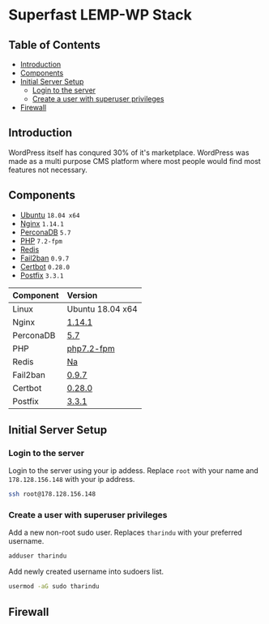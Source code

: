 # Superfast LEMP-WP Stack<!-- omit in toc -->

## Table of Contents<!-- omit in toc -->

- [Introduction](#introduction)
- [Components](#components)
- [Initial Server Setup](#initial-server-setup)
  - [Login to the server](#login-to-the-server)
  - [Create a user with superuser privileges](#create-a-user-with-superuser-privileges)
- [Firewall](#firewall)

## Introduction

WordPress itself has conqured 30% of it's marketplace. WordPress was made as a multi purpose CMS platform where most people would find most features not necessary.

## Components

- [Ubuntu](#) ```18.04 x64```
- [Nginx](#) ```1.14.1```
- [PerconaDB](#) ```5.7```
- [PHP](#) ```7.2-fpm```
- [Redis](#)
- [Fail2ban](#) ```0.9.7```
- [Certbot](#) ```0.28.0```
- [Postfix](#) ```3.3.1```

| Component | Version          |
| :-------- | :--------------- |
| Linux     | Ubuntu 18.04 x64 |
| Nginx     | [1.14.1](#)      |
| PerconaDB | [5.7](#)         |
| PHP       | [php7.2-fpm](#)  |
| Redis     | [Na](#)          |
| Fail2ban  | [0.9.7](#)       |
| Certbot   | [0.28.0](#)      |
| Postfix   | [3.3.1](#)       |

## Initial Server Setup

### Login to the server

Login to the server using your ip addess. Replace ```root``` with your name and ```178.128.156.148``` with your ip address.

``` bash
ssh root@178.128.156.148
```

### Create a user with superuser privileges

Add a new non-root sudo user. Replaces ```tharindu``` with your preferred username.

``` bash
adduser tharindu
```

Add newly created username into sudoers list.

``` bash
usermod -aG sudo tharindu
```

## Firewall
